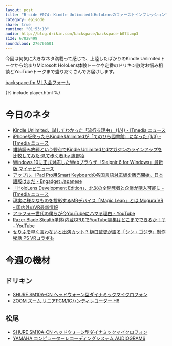 ```yaml
---
layout: post
title: "B-side #074: Kindle UnlimitedとHoloLensのファーストインプレッション"
category: episode
share: true
runtime: "01:53:10"
audio: http://blog.drikin.com/backspace/backspace-b074.mp3
size: 67828499
soundcloud: 276766501
---
```


今回は何気に大きなネタ満載って感じで、上陸したばかりのKindle Unlimitedトークから始まりMicrosoft HoloLens体験トークや定番のドリキン散財お悩み相談とYouTubeトークまで盛りだくさんでお届けします。

[backspace.fm ML入会フォーム](http://backspace.us11.list-manage.com/subscribe?u=09c933bd3997c1d16dbed156a&id=84b6529b91)

{% include player.html %}

# 今日のネタ

* [Kindle Unlimited、試してわかった「流行る理由」 (1/4) - ITmedia ニュース](http://www.itmedia.co.jp/news/articles/1608/03/news101.html)
* [iPhone版使ったらKindle Unlimitedが「てのひら図書館」になった (1/3) - ITmedia ニュース](http://www.itmedia.co.jp/news/articles/1608/04/news089.html)
* [雑誌読み放題という観点でKindle Unlimitedとdマガジンのラインアップを比較してみた:見て歩く者 by 鷹野凌](http://www.wildhawkfield.com/2016/08/Kindle-Unlimited-magazine.html)
* [Windows 10に正式対応したWebブラウザ「Sleipnir 6 for Windows」最新版  マイナビニュース](http://news.mynavi.jp/news/2016/08/03/475/)
* [アップル、iPad Pro用Smart Keyboardの各国言語対応版を販売開始。日本語版はまだ - Engadget Japanese](http://japanese.engadget.com/2016/08/03/ipad-pro-smart-keyboard/)
* [「HoloLens Development Edition」、北米の全開発者と企業が購入可能に - ITmedia ニュース](http://www.itmedia.co.jp/news/articles/1608/03/news065.html)
* [現実に様々なものを投影するMRデバイス「Magic Leap」とは  Mogura VR - 国内外のVR最新情報](http://www.moguravr.com/magic-leap-matome/)
* [アラフォー世代の僕らが今YouTubeにハマる理由 - YouTube](https://www.youtube.com/watch?v=XbZQ2U9afb4&feature=youtu.be)
* [Razer Blade Stealth単体(内蔵GPU)でYouTube編集はどこまでできるか！？ - YouTube](https://www.youtube.com/watch?v=MbJd0ydHDZ8&feature=youtu.be)
* [せりふを早く言わないと出演カット!? 樋口監督が語る「シン・ゴジラ」制作秘話 PS VRコラボも](http://www.itmedia.co.jp/news/articles/1608/04/news078.html)

# 今週の機材

## ドリキン
* [SHURE  SM10A-CN ヘッドウォーン型ダイナミックマイクロフォン](http://amzn.to/1LXIGkV) 
* [ZOOM ズーム リニアPCM/ICハンディレコーダー H6](http://amzn.to/29BOo5n)

## 松尾
* [SHURE  SM10A-CN ヘッドウォーン型ダイナミックマイクロフォン](http://amzn.to/1LXIGkV) 
* [YAMAHA コンピューターレコーディングシステム AUDIOGRAM6](http://amzn.to/1Rsyq5W)

